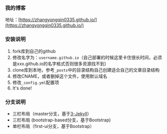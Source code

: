 ### 我的博客

地址：[https://zhangyongqin0335.github.io/](https://zhangyongqin0335.github.io/)

### 安装说明

1. fork库到自己的github
2. 修改名字为：`username.github.io`（自己部署的时候这里卡住很长时间，必须是xxx.github.io的名字格式否则很多资源找不到）
3. clone库到本地，参考`_posts`中的目录结构自己创建适合自己的文章目录结构
4. 修改CNAME，或者删掉这个文件，使用默认域名
5. 修改`_config.yml`配置项
6. It's done!

### 分支说明

- 三栏布局（master分支，基于[3-Jekyll](https://github.com/P233/3-Jekyll)）
- 三栏布局 (bootstrap-based分支，基于Bootstrap)
- 单栏布局（first-ui分支，基于Bootstrap）

